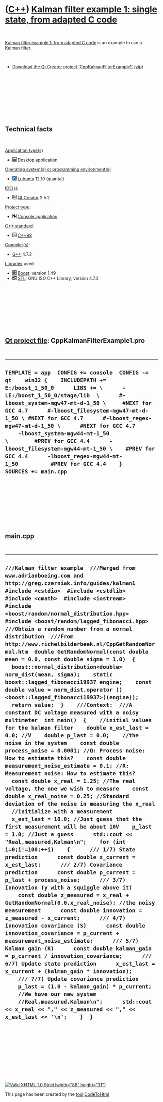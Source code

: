 



 

 

 

 

 

([C++](Cpp.htm)) [Kalman filter example 1: single state, from adapted C code](CppKalmanFilterExample1.htm)
==========================================================================================================

 

[Kalman filter example 1: from adapted C
code](CppKalmanFilterExample1.htm) is an example to use a [Kalman
filter](CppKalmanFilter.htm).

 

-   [Download the Qt Creator project
    'CppKalmanFilterExample1' (zip)](CppKalmanFilterExample1.zip)

 

 

 

 

 

Technical facts
---------------

 

[Application type(s)](CppApplication.htm)

-   ![Desktop](PicDesktop.png) [Desktop
    application](CppDesktopApplication.htm)

[Operating system(s) or programming environment(s)](CppOs.htm)

-   ![Lubuntu](PicLubuntu.png) [Lubuntu](CppLubuntu.htm) 12.10 (quantal)

[IDE(s)](CppIde.htm):

-   ![Qt Creator](PicQtCreator.png) [Qt Creator](CppQtCreator.htm) 2.5.2

[Project type](CppQtProjectType.htm):

-   ![console](PicConsole.png) [Console
    application](CppConsoleApplication.htm)

[C++ standard](CppStandard.htm):

-   ![C++98](PicCpp98.png) [C++98](Cpp98.htm)

[Compiler(s)](CppCompiler.htm):

-   [G++](CppGpp.htm) 4.7.2

[Libraries](CppLibrary.htm) used:

-   ![Boost](PicBoost.png) [Boost](CppBoost.htm): version 1.49
-   ![STL](PicStl.png) [STL](CppStl.htm): GNU ISO C++ Library, version
    4.7.2

 

 

 

 

 

[Qt project file](CppQtProjectFile.htm): CppKalmanFilterExample1.pro
--------------------------------------------------------------------

 

  ----------------------------------------------------------------------------------------------------------------------------------------------------------------------------------------------------------------------------------------------------------------------------------------------------------------------------------------------------------------------------------------------------------------------------------------------------------------------------------------------------------------------------------------------------------------
  ` TEMPLATE = app  CONFIG += console  CONFIG -= qt    win32 {    INCLUDEPATH += E:/boost_1_50_0      LIBS += \      -LE:/boost_1_50_0/stage/lib  \      #-lboost_system-mgw47-mt-d-1_50 \     #NEXT for GCC 4.7      #-lboost_filesystem-mgw47-mt-d-1_50 \ #NEXT for GCC 4.7      #-lboost_regex-mgw47-mt-d-1_50 \      #NEXT for GCC 4.7      -lboost_system-mgw44-mt-1_50 \        #PREV for GCC 4.4      -lboost_filesystem-mgw44-mt-1_50 \    #PREV for GCC 4.4      -lboost_regex-mgw44-mt-1_50          #PREV for GCC 4.4    }    SOURCES += main.cpp   `
  ----------------------------------------------------------------------------------------------------------------------------------------------------------------------------------------------------------------------------------------------------------------------------------------------------------------------------------------------------------------------------------------------------------------------------------------------------------------------------------------------------------------------------------------------------------------

 

 

 

 

 

main.cpp
--------

 

  ------------------------------------------------------------------------------------------------------------------------------------------------------------------------------------------------------------------------------------------------------------------------------------------------------------------------------------------------------------------------------------------------------------------------------------------------------------------------------------------------------------------------------------------------------------------------------------------------------------------------------------------------------------------------------------------------------------------------------------------------------------------------------------------------------------------------------------------------------------------------------------------------------------------------------------------------------------------------------------------------------------------------------------------------------------------------------------------------------------------------------------------------------------------------------------------------------------------------------------------------------------------------------------------------------------------------------------------------------------------------------------------------------------------------------------------------------------------------------------------------------------------------------------------------------------------------------------------------------------------------------------------------------------------------------------------------------------------------------------------------------------------------------------------------------------------------------------------------------------------------------------------------------------------------------------------------------------------------------------------------------------------------------------------------------------------------------------------------------------------------------------------------------------------------------------------------------------------------------------------------------------------------------------------------------------------------------------------------------------------------------------------------------------------------------------------------------------------------------------------------------------------
  ` ///Kalman filter example  ///Merged from www.adrianboeing.com and http://greg.czerniak.info/guides/kalman1    #include <cstdio>  #include <cstdlib>  #include <cmath>  #include <iostream>    #include <boost/random/normal_distribution.hpp>  #include <boost/random/lagged_fibonacci.hpp>  ///Obtain a random number from a normal distribution  ///From http://www.richelbilderbeek.nl/CppGetRandomNormal.htm  double GetRandomNormal(const double mean = 0.0, const double sigma = 1.0)  {    boost::normal_distribution<double> norm_dist(mean, sigma);    static boost::lagged_fibonacci19937 engine;    const double value = norm_dist.operator () <boost::lagged_fibonacci19937>((engine));    return value;  }    ///Context:  ///A constant DC voltage measured with a noisy multimeter  int main()  {    //initial values for the kalman filter    double x_est_last = 0.0; //V    double p_last = 0.0;    //the noise in the system    const double process_noise = 0.0001; //Q: Process noise: How to estimate this?    const double measurement_noise_estimate = 0.1; //R: Measurement noise: How to estimate this?    const double x_real = 1.25; //The real voltage, the one we wish to measure    const double x_real_noise = 0.25; //Standard deviation of the noise in measuring the x_real      //initialize with a measurement    x_est_last = 10.0; //Just guess that the first measurement will be about 10V    p_last = 1.0; //Just a guess      std::cout << "Real,measured,Kalman\n";    for (int i=0;i!=100;++i)    {      /// 1/7) State prediction      const double x_current = x_est_last;      /// 2/7) Covariance prediction      const double p_current = p_last + process_noise;      /// 3/7) Innovation (y with a squiggle above it)      const double z_measured = x_real + GetRandomNormal(0.0,x_real_noise); //the noisy measurement      const double innovation = z_measured - x_current;      /// 4/7) Innovation covariance (S)      const double innovation_covariance = p_current + measurement_noise_estimate;      /// 5/7) Kalman gain (K)      const double kalman_gain = p_current / innovation_covariance;      /// 6/7) Update state prediction      x_est_last = x_current + (kalman_gain * innovation);      /// 7/7) Update covariance prediction      p_last = (1.0 - kalman_gain) * p_current;        //We have our new system      //Real,measured,Kalman\n";      std::cout << x_real << "," << z_measured << "," << x_est_last << '\n';    }  } `
  ------------------------------------------------------------------------------------------------------------------------------------------------------------------------------------------------------------------------------------------------------------------------------------------------------------------------------------------------------------------------------------------------------------------------------------------------------------------------------------------------------------------------------------------------------------------------------------------------------------------------------------------------------------------------------------------------------------------------------------------------------------------------------------------------------------------------------------------------------------------------------------------------------------------------------------------------------------------------------------------------------------------------------------------------------------------------------------------------------------------------------------------------------------------------------------------------------------------------------------------------------------------------------------------------------------------------------------------------------------------------------------------------------------------------------------------------------------------------------------------------------------------------------------------------------------------------------------------------------------------------------------------------------------------------------------------------------------------------------------------------------------------------------------------------------------------------------------------------------------------------------------------------------------------------------------------------------------------------------------------------------------------------------------------------------------------------------------------------------------------------------------------------------------------------------------------------------------------------------------------------------------------------------------------------------------------------------------------------------------------------------------------------------------------------------------------------------------------------------------------------------------------

 

 

 

 

 





 

[![Valid XHTML 1.0 Strict](valid-xhtml10.png){width="88"
height="31"}](http://validator.w3.org/check?uri=referer)

This page has been created by the [tool](Tools.htm)
[CodeToHtml](ToolCodeToHtml.htm)
